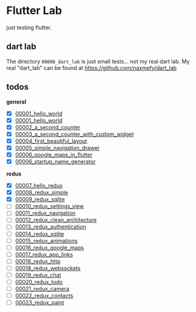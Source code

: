 # Flutter Lab

just testing flutter.

## dart lab

The directory `00000_dart_lab` is just small tests... not my real dart lab.
My real "dart_lab" can be found at https://github.com/naxmefy/dart_lab

## todos

**general**

- [x] [00001_hello_world](/00001_hello_world)
- [x] [00001_hello_world](/00001_hello_world)
- [x] [00002_a_second_counter](/00002_a_second_counter)
- [x] [00003_a_second_counter_with_custom_widget](/00003_a_second_counter_with_custom_widget)
- [x] [00004_first_beautiful_layout](/00004_first_beautiful_layout)
- [x] [00005_simple_navigation_drawer](/00005_simple_navigation_drawer)
- [x] [00006_google_maps_in_flutter](/00006_google_maps_in_flutter)
- [x] [00006_startup_name_generator](/00006_startup_name_generator)

**redux**

- [x] [00007_hello_redux](/00007_hello_redux)
- [x] [00008_redux_simple](/00008_hello_redux_simple)
- [x] [00009_redux_sqlite](/00009_redux_sqlite)
- [ ] [00010_redux_settings_view](/00010_redux_settings_view)
- [ ] [00011_redux_navigation](/00011_redux_navigation)
- [ ] [00012_redux_clean_architecture](/00012_redux_clean_architecture)
- [ ] [00013_redux_authentication](/00013_redux_authentication)
- [ ] [00014_redux_sqlite](/00014_redux_sqlite)
- [ ] [00015_redux_animations](/00015_redux_animations)
- [ ] [00016_redux_google_maps](/00016_redux_google_maps)
- [ ] [00017_redux_app_links](/00017_redux_app_links)
- [ ] [00018_redux_http](/00018_redux_http)
- [ ] [00018_redux_websockets](/00018_redux_websockets)
- [ ] [00019_redux_chat](/00019_redux_chat)
- [ ] [00020_redux_todo](/00020_redux_todo)
- [ ] [00021_redux_camera](/00021_redux_camera)
- [ ] [00022_redux_contacts](/00022_redux_contacts)
- [ ] [00023_redux_paint](/00023_redux_paint)
